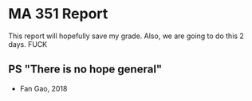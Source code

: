 # MA 351 Report

This report will hopefully save my grade. Also, we are going to do this 2 days. FUCK

## PS "There is no hope general"
- Fan Gao, 2018
